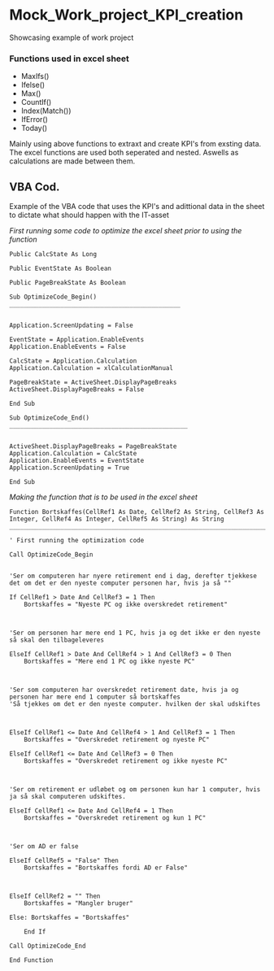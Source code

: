 # Mock_Work_project_KPI_creation
Showcasing example of work project


### Functions used in excel sheet

- MaxIfs()
- Ifelse()
- Max()
- CountIf()
- Index(Match())
- IfError()
- Today()

Mainly using above functions to extraxt and create KPI's from exsting data. The excel functions are used both seperated and nested. Aswells as calculations are made between them. 



## VBA Cod.
Example of the VBA code that uses the KPI's and adittional data in the sheet to dictate what should happen with the IT-asset


*First running some code to optimize the excel sheet prior to using the function*
```
Public CalcState As Long

Public EventState As Boolean

Public PageBreakState As Boolean
```
 
 
 
```
Sub OptimizeCode_Begin()
_______________________________________________
 

Application.ScreenUpdating = False

EventState = Application.EnableEvents
Application.EnableEvents = False

CalcState = Application.Calculation
Application.Calculation = xlCalculationManual

PageBreakState = ActiveSheet.DisplayPageBreaks
ActiveSheet.DisplayPageBreaks = False

End Sub
```


 
```
Sub OptimizeCode_End()
_________________________________________________
 

ActiveSheet.DisplayPageBreaks = PageBreakState
Application.Calculation = CalcState
Application.EnableEvents = EventState
Application.ScreenUpdating = True

End Sub
```
 

*Making the function that is to be used in the excel sheet*
```
Function Bortskaffes(CellRef1 As Date, CellRef2 As String, CellRef3 As Integer, CellRef4 As Integer, CellRef5 As String) As String
__________________________________________________________________________________
 
' First running the optimization code

Call OptimizeCode_Begin 


'Ser om computeren har nyere retirement end i dag, derefter tjekkese det om det er den nyeste computer personen har, hvis ja så ""

If CellRef1 > Date And CellRef3 = 1 Then
    Bortskaffes = "Nyeste PC og ikke overskredet retirement"

 

'Ser om personen har mere end 1 PC, hvis ja og det ikke er den nyeste så skal den tilbageleveres

ElseIf CellRef1 > Date And CellRef4 > 1 And CellRef3 = 0 Then
    Bortskaffes = "Mere end 1 PC og ikke nyeste PC"

   

'Ser som computeren har overskredet retirement date, hvis ja og personen har mere end 1 computer så bortskaffes
'Så tjekkes om det er den nyeste computer. hvilken der skal udskiftes

 

ElseIf CellRef1 <= Date And CellRef4 > 1 And CellRef3 = 1 Then
    Bortskaffes = "Overskredet retirement og nyeste PC"

ElseIf CellRef1 <= Date And CellRef3 = 0 Then
    Bortskaffes = "Overskredet retirement og ikke nyeste PC"

 

'Ser om retirement er udløbet og om personen kun har 1 computer, hvis ja så skal computeren udskiftes.

ElseIf CellRef1 <= Date And CellRef4 = 1 Then
    Bortskaffes = "Overskredet retirement og kun 1 PC"

 

'Ser om AD er false

ElseIf CellRef5 = "False" Then
    Bortskaffes = "Bortskaffes fordi AD er False"

   

ElseIf CellRef2 = "" Then
    Bortskaffes = "Mangler bruger"

Else: Bortskaffes = "Bortskaffes"

    End If

Call OptimizeCode_End

End Function
```
